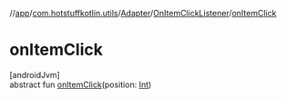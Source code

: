 //[app](../../../../index.md)/[com.hotstuffkotlin.utils](../../index.md)/[Adapter](../index.md)/[OnItemClickListener](index.md)/[onItemClick](on-item-click.md)

# onItemClick

[androidJvm]\
abstract fun [onItemClick](on-item-click.md)(position: [Int](https://kotlinlang.org/api/latest/jvm/stdlib/kotlin/-int/index.html))
